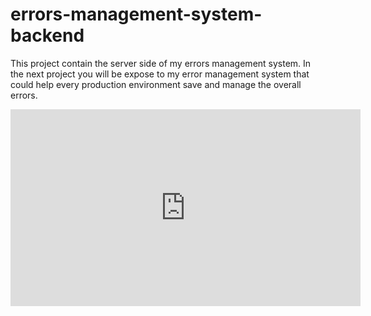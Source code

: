 # errors-management-system-backend
This project contain the server side of my errors management system. 
In the next project you will be expose to my error management system that could help every production environment save and manage the overall errors.

<p align="center">
<iframe width="560" height="315" src="https://www.youtube.com/embed/mJlsUacHaUI" title="YouTube video player" frameborder="0" allow="accelerometer; autoplay; clipboard-write; encrypted-media; gyroscope; picture-in-picture" allowfullscreen></iframe>
</p>

